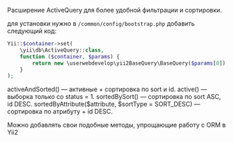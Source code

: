 Расширение ActiveQuery для более удобной фильтрации и сортировки.

для установки нужно в `/common/config/bootstrap.php` добавить следующий код:
```php
Yii::$container->set(
    \yii\db\ActiveQuery::class,
    function ($container, $params) {
        return new \userwebdevelop\yii2BaseQuery\BaseQuery($params[0]);
    }
);
```

activeAndSorted() — активные + сортировка по sort и id.
active() — выборка только со status = 1.
sortedBySort() — сортировка по sort ASC, id DESC.
sortedByAttribute($attribute, $sortType = SORT_DESC) — сортировка по атрибуту + id DESC.

Можно добавлять свои подобные методы, упрощающие работу с ORM в Yii2